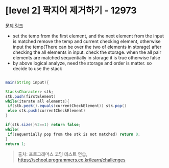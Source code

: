 # [level 2] 짝지어 제거하기 - 12973 

[문제 링크](https://school.programmers.co.kr/learn/courses/30/lessons/12973) 

- set the temp from the first element, and the next element from the input is matched remove the temp and current checking element, otherwise input the temp(There can be over the two of elements in storage)
  after checking the all elements in input. check the storage. when the all pair elements are matched sequentially in storage it is true otherwise false
- by above logical analyze, need the storage and order is matter. so decide to use the stack

 
 
``` java

main(String input){

Stack<Character> stk;
stk.push(firstElement)
while(iterate all elements){
 if(stk.peek().equals(currentCheckElement)) stk.pop()
 else stk.push(currentCheckElement)
}

if(stk.size()%2==1) return false;
while(
 if(sequentially pop from the stk is not matched) return 0;
}
return 1;

```



> 출처: 프로그래머스 코딩 테스트 연습, https://school.programmers.co.kr/learn/challenges
